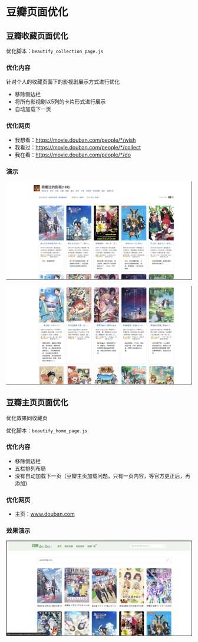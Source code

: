 # 豆瓣页面优化

## 豆瓣收藏页面优化

优化脚本：`beautify_collection_page.js`


### 优化内容

针对个人的收藏页面下的影视剧展示方式进行优化

- 移除侧边栏
- 将所有影视剧以5列的卡片形式进行展示
- 自动加载下一页

### 优化网页

- 我想看：https://movie.douban.com/people/*/wish
- 我看过：https://movie.douban.com/people/*/collect
- 我在看：https://movie.douban.com/people/*/do


### 演示

![1754106816009](image/README/1754106816009.png)

![1754106840637](image/README/1754106840637.png)

## 豆瓣主页页面优化

优化效果同收藏页

优化脚本：`beautify_home_page.js`


### 优化内容

- 移除侧边栏
- 五栏排列布局
- 没有自动加载下一页（豆瓣主页加载问题，只有一页内容，等官方更正后，再添加)


### 优化网页

- 主页：www.douban.com

### 效果演示

![1754107056453](image/README/1754107056453.png)
